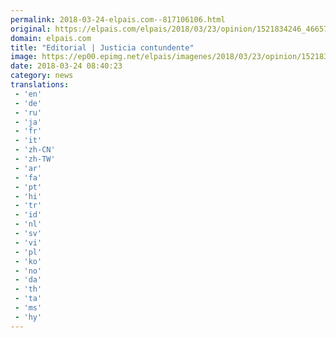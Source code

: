 ```yaml
---
permalink: 2018-03-24-elpais.com--817106106.html
original: https://elpais.com/elpais/2018/03/23/opinion/1521834246_466576.html#?ref=rss&format=simple&link=link
domain: elpais.com
title: "Editorial | Justicia contundente"
image: https://ep00.epimg.net/elpais/imagenes/2018/03/23/opinion/1521834246_466576_1521834657_rrss_normal.jpg
date: 2018-03-24 08:40:23
category: news
translations: 
 - 'en'
 - 'de'
 - 'ru'
 - 'ja'
 - 'fr'
 - 'it'
 - 'zh-CN'
 - 'zh-TW'
 - 'ar'
 - 'fa'
 - 'pt'
 - 'hi'
 - 'tr'
 - 'id'
 - 'nl'
 - 'sv'
 - 'vi'
 - 'pl'
 - 'ko'
 - 'no'
 - 'da'
 - 'th'
 - 'ta'
 - 'ms'
 - 'hy'
---
```


